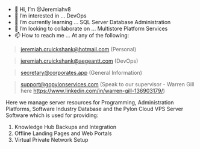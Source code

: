 - 👋 Hi, I’m @Jeremiahv8
- 👀 I’m interested in ... DevOps
- 🌱 I’m currently learning ... SQL Server Database Administration
- 💞️ I’m looking to collaborate on ... Multistore Platform Services
- 📫 How to reach me ... At any of the following: 
> jeremiah.cruickshank@hotmail.com (Personal)

> jeremiah.cruickshank@aegeantt.com (DevOps)

> secretary@corporates.app (General Information)

> support@gopylonservices.com (Speak to our supervisor - Warren Gill here https://www.linkedin.com/in/warren-gill-136903179/)

Here we manage server resources for Programming, Administration Platforms, Software Industry Database and the Pylon Cloud VPS Server Software which is used for providing:
1.  Knowledge Hub Backups and Integration
2.  Offline Landing Pages and Web Portals
3.  Virtual Private Network Setup

<!---
Jeremiahv8/Jeremiahv8 is a ✨ special ✨ repository because its `README.md` (this file) appears on your GitHub profile.
You can click the Preview link to take a look at your changes.
--->
